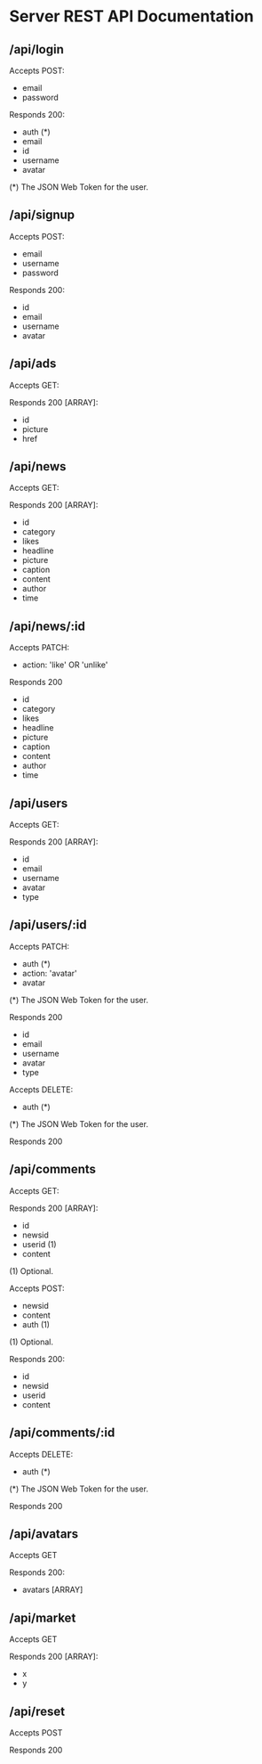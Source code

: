 # Server REST API Documentation

## /api/login

Accepts POST:

- email
- password

Responds 200:

- auth (*)
- email
- id
- username
- avatar

(*) The JSON Web Token for the user.
 
## /api/signup

Accepts POST:

- email
- username
- password

Responds 200:

- id
- email
- username
- avatar

## /api/ads

Accepts GET:

Responds 200 [ARRAY]:

- id
- picture
- href

## /api/news

Accepts GET:

Responds 200 [ARRAY]:

- id
- category
- likes
- headline
- picture
- caption
- content
- author
- time

## /api/news/:id

Accepts PATCH:

- action: 'like' OR 'unlike'

Responds 200

- id
- category
- likes
- headline
- picture
- caption
- content
- author
- time

## /api/users

Accepts GET:

Responds 200 [ARRAY]:

- id
- email
- username
- avatar
- type

## /api/users/:id

Accepts PATCH:

- auth (*)
- action: 'avatar'
- avatar

(*) The JSON Web Token for the user.

Responds 200

- id
- email
- username
- avatar
- type

Accepts DELETE:

- auth (*)

(*) The JSON Web Token for the user.

Responds 200

## /api/comments

Accepts GET:

Responds 200 [ARRAY]:

- id
- newsid
- userid (1)
- content

(1) Optional.

Accepts POST:

- newsid
- content
- auth (1)

(1) Optional.

Responds 200:

- id
- newsid
- userid
- content

## /api/comments/:id

Accepts DELETE:

- auth (*)

(*) The JSON Web Token for the user.

Responds 200

## /api/avatars

Accepts GET

Responds 200:

- avatars [ARRAY]

## /api/market

Accepts GET

Responds 200 [ARRAY]:

- x
- y

## /api/reset

Accepts POST

Responds 200

